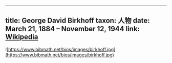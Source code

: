 
---
title: George David Birkhoff
taxon: 人物
date: March 21, 1884 – November 12, 1944
link: <a class="link external" href="https://en.wikipedia.org/wiki/George_David_Birkhoff">Wikipedia</a>
---

![https://www.bibmath.net/bios/images/birkhoff.jpg](https://www.bibmath.net/bios/images/birkhoff.jpg)
